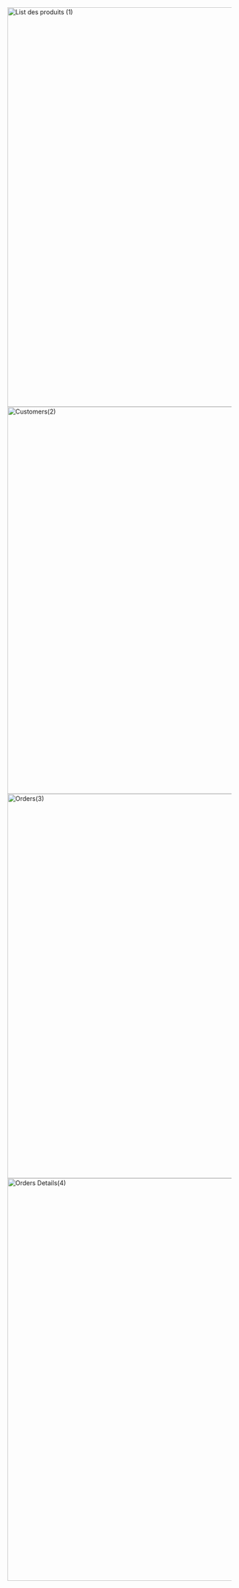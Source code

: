<img width="898" alt="List des produits (1)" src="https://github.com/Anas0102/Application-E-Commerce-SpringBoot-Angular1/assets/134229306/7a5bb7b5-762e-4701-afb6-4783588c7535">
<img width="870" alt="Customers(2)" src="https://github.com/Anas0102/Application-E-Commerce-SpringBoot-Angular1/assets/134229306/31c029c2-a58b-4428-aeed-26040f40c07f">
<img width="864" alt="Orders(3)" src="https://github.com/Anas0102/Application-E-Commerce-SpringBoot-Angular1/assets/134229306/420730c9-fa4e-4cf5-b5f2-fe01ac46939f">
<img width="905" alt="Orders Details(4)" src="https://github.com/Anas0102/Application-E-Commerce-SpringBoot-Angular1/assets/134229306/9611a544-afbe-477d-af2b-1339201eedf2">
